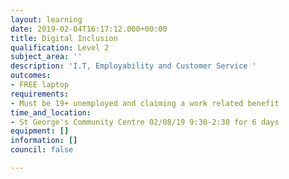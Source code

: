 ```yaml
---
layout: learning
date: 2019-02-04T16:17:12.000+00:00
title: Digital Inclusion
qualification: Level 2
subject_area: ''
description: 'I.T, Employability and Customer Service '
outcomes:
- FREE laptop
requirements:
- Must be 19+ unemployed and claiming a work related benefit
time_and_location:
- St George's Community Centre 02/08/19 9:30-2:30 for 6 days
equipment: []
information: []
council: false

---
```


